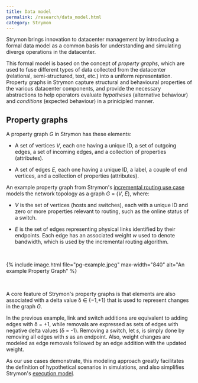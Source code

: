 ```yaml
---
title: Data model
permalink: /research/data_model.html
category: Strymon
---
```


Strymon brings innovation to datacenter management by introducing a formal data model as a common basis for understanding and simulating diverge operations in the datacenter. 

This formal model is based on the concept of *property graphs*, which are used to fuse different types of data collected from the datacenter (relational, semi-structured, text, etc.) into a uniform representation. Property graphs in Strymon capture structural and behavioural properties of the various datacenter components, and provide the necessary abstractions to help operators evaluate *hypotheses* (alternative behaviour) and *conditions* (expected behaviour) in a prinicipled manner.

## Property graphs

A property graph *G* in Strymon has these elements:

* A set of vertices *V*, each one having a unique ID, a set of outgoing edges, a set of incoming edges, and a collection of properties (attributes).

* A set of edges *E*, each one having a unique ID, a label, a couple of end vertices, and a collection of properties (attributes).

An example property graph from Strymon's [incremental routing use case](incremental_routing.html) models the network topology as a graph *G* = (*V*, *E*), where:

* *V* is the set of vertices (hosts and switches), each with a unique ID and zero or more properties relevant to routing, such as the online status of a switch.

* *E* is the set of edges representing physical links identified by their endpoints. Each edge has an associated weight *w* used to denote bandwidth, which is used by the incremental routing algorithm.

<br>

{% include image.html file="pg-example.jpeg" max-width="840" alt="An example Property Graph" %}

<br>


A core feature of Strymon's property graphs is that elements are also associated with a delta value δ ∈ {−1,+1} that is used to represent changes in the graph *G*. 

In the previous example, link and switch additions are equivalent to adding edges with δ = +1, while removals are expressed as sets of edges with negative delta values (δ = -1). Removing a switch, let *s*, is simply done by removing all edges with *s* as an endpoint. Also, weight changes are modeled as edge removals followed by an edge addition with the updated weight. 

As our use cases demonstrate, this modeling approach greatly facilitates the definition of hypothetical scenarios in simulations, and also simplifies Strymon's [execution model](execution_model.html).
